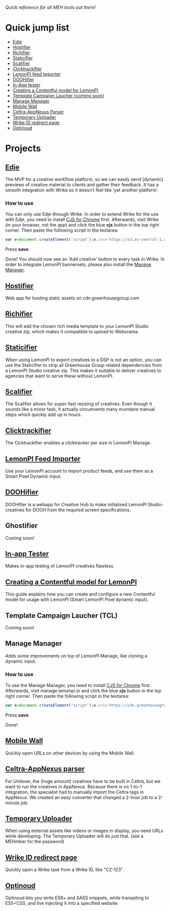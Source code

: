 *Quick reference for all MEH tools out there!*

# Quick jump list

* [Edje](#edje)
* [Hostifier](#hostifier)
* [Richifier](#richifier)
* [Staticifier](#staticifier)
* [Scalifier](#scalifier)
* [Clicktrackifier](#clicktrackifier)
* [LemonPI feed importer](#lemonpifeedimporter)
* [DOOHifier](#doohifier)
* [In-App tester](#inapptester)
* [Creating a Contentful model for LemonPI](#contentfulforlemonpi)
* [Template Campaign Laucher (coming soon)](#templatecampaignlauncher)
* [Manage Manager](#managemanager)
* [Mobile Wall](#mobilewall)
* [Celtra-AppNexus Parser](#celtraappnexusparser)
* [Temporary Uploader](#temporaryuploader)
* [Wrike ID redirect page](#wrikeidredirect)
* [Optinoud](#optinoud)

# Projects

## <a name="edje"></a>[Edje](http://edje.beta.consumercentric.eu)

The MVP for a creative workflow platform, so we can easily send (dynamic) previews of creative material to clients and gather their feedback. It has a smooth integration with Wrike so it doesn’t feel like ‘yet another platform’.

### How to use

You can only use Edje through Wrike. In order to extend Wrike for the use with Edje, you need to install [CJS for Chrome](https://chrome.google.com/webstore/detail/custom-javascript-for-web/poakhlngfciodnhlhhgnaaelnpjljija) first. Afterwards, visit Wrike (in your browser, not the app) and click the blue **cjs** button in the top right corner. Then paste the following script in the textarea:

```js
var e=document.createElement('script');e.src='https://s3.eu-central-1.amazonaws.com/ghg-tools/ghg-edje/wrike-edje.js',document.body.appendChild(e);
```

Press **save**.

Done! You should now see an 'Add creative' button to every task in Wrike. In order to integrate LemonPI bannersets, please also install the [Manage Manager](https://meh.greenhousegroup.com/#manage-manager).

## <a name="hostifier"></a>[Hostifier](https://meh-hostifier.herokuapp.com/)

Web app for hosting static assets on cdn.greenhousegroup.com

## <a name="richifier"></a>[Richifier](https://ghg-richifier-live.herokuapp.com/)

This will add the chosen rich media template to your LemonPI Studio creative zip, which makes it compatible to upload to Weborama.

## <a name="staticifier"></a>[Staticifier](https://ghg-staticifier-live.herokuapp.com/)

When using LemonPI to export creatives to a DSP is not an option, you can use the Staticifier to strip all Greenhouse Group related dependencies from a LemonPI Studio creative zip. This makes it suitable to deliver creatives to agencies that want to serve these without LemonPI.

## <a name="scalifier"></a>[Scalifier](https://ch-scalifier.herokuapp.com/)

The Scalifier allows for super-fast resizing of creatives. Even though it sounds like a minor task, it actually circumvents many mundane manual steps which quickly add up in hours.

## <a name="clicktrackifier"></a>[Clicktrackifier](http://clicktrackifier.greenhousegroup.com/)

The Cicktrackifier enables a clicktracker per size in LemonPI Manage.

## <a name="lemonpifeedimporter"></a>[LemonPI Feed Importer](https://ghg-lemonpi-feed-import-live.herokuapp.com)

Use your LemonPI account to import product feeds, and use them as a Smart Pixel Dynamic Input.

## <a name="doohifier"></a>[DOOHifier](https://ch-doohifier.herokuapp.com/)

DOOHifier is a webapp for Creative Hub to make initialised LemonPI Studio-creatives for DOOH from the required screen specifications.

## <a name="ghostifier"></a>Ghostifier

Coming soon!

## <a name="inapptester"></a>[In-app Tester](https://meh-inapp-testing.herokuapp.com/add.html)

Makes in-app testing of LemonPI creatives flawless.

## <a name="contentfulforlemonpi"></a>[Creating a Contentful model for LemonPI](https://docs.google.com/document/d/1Vyn5wKO7TH-lTXwbSnN6HNNGjJHsFE5hFlch81AMkO4/edit)

This guide explains how you can create and configure a new Contentful model for usage with LemonPI (Smart LemonPI Pixel dynamic input).

## <a name="templatecampaignlauncher"></a>Template Campaign Laucher (TCL)

Coming soon!

## <a name="managemanager"></a>Manage Manager

Adds some improvements on top of LemonPI Manage, like cloning a dynamic input.

### How to use

To use the Manage Manager, you need to install [CJS for Chrome](https://chrome.google.com/webstore/detail/custom-javascript-for-web/poakhlngfciodnhlhhgnaaelnpjljija) first. Afterwards, visit manage.lemonpi.io and click the blue **cjs** button in the top right corner. Then paste the following script in the textarea:

```js
var e=document.createElement('script');e.src='https://cdn.greenhousegroup.com/ghg-nl/manage-manager/script.js',document.body.appendChild(e);
```

Press **save**.

Done!

## <a name="mobilewall"></a>[Mobile Wall](https://bit.ly/bmiwall2)

Quickly open URLs on other devices by using the Mobile Wall.

## <a name="celtraappnexusparser"></a>[Celtra-AppNexus parser](https://meh-celtra-appnexus-parser.herokuapp.com/)

For Unilever, the (huge amount) creatives have to be built in Celtra, but we want to run the creatives in AppNexus. Because there is no 1-to-1 integration, the specialist had to manually import the Celtra tags in AppNexus. We created an easy converter that changed a 2-hour job to a 2-minute job.

## <a name="temporaryuploader"></a>[Temporary Uploader](https://ghg-temporary-uploader.herokuapp.com/)

When using external assets like videos or images in display, you need URLs while developing. The Temporary Uploader will do just that. (ask a MEHmber for the password)

## <a name="wrikeidredirect"></a>[Wrike ID redirect page](https://wrike.greenhousegroup.com/)

Quickly open a Wrike task from a Wrike ID, like "CZ-123".

## <a name="optinoud"></a>[Optinoud](https://www.npmjs.com/package/generator-optinoud)

Optinoud lets you write ES6+ and SASS snippets, while transpiling to ES5+CSS, and live injecting it into a specified website.
